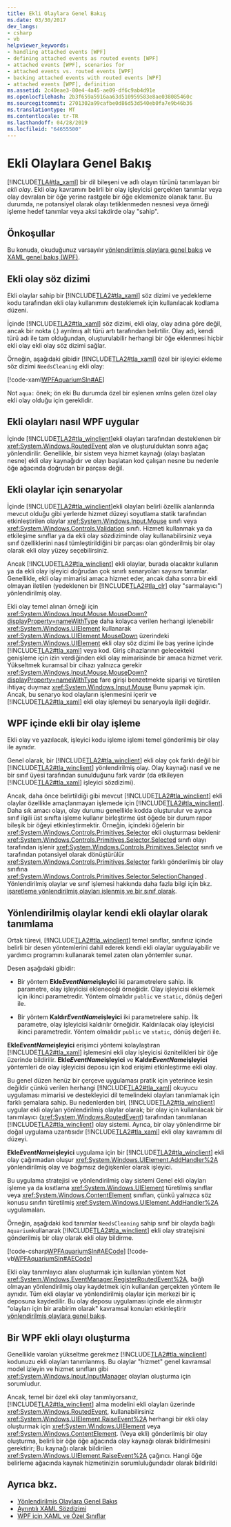 ```yaml
---
title: Ekli Olaylara Genel Bakış
ms.date: 03/30/2017
dev_langs:
- csharp
- vb
helpviewer_keywords:
- handling attached events [WPF]
- defining attached events as routed events [WPF]
- attached events [WPF], scenarios for
- attached events vs. routed events [WPF]
- backing attached events with routed events [WPF]
- attached events [WPF], definition
ms.assetid: 2c40eae3-80e4-4a45-ae09-df6c9ab4d91e
ms.openlocfilehash: 2b3f659a5916aa63d510959583e8ae038085460c
ms.sourcegitcommit: 2701302a99cafbe0d86d53d540eb0fa7e9b46b36
ms.translationtype: MT
ms.contentlocale: tr-TR
ms.lasthandoff: 04/28/2019
ms.locfileid: "64655500"
---
```

# <a name="attached-events-overview"></a>Ekli Olaylara Genel Bakış
[!INCLUDE[TLA#tla_xaml](../../../../includes/tlasharptla-xaml-md.md)] bir dil bileşeni ve adlı olayın türünü tanımlayan bir *ekli olay*. Ekli olay kavramını belirli bir olay işleyicisi gerçekten tanımlar veya olay devralan bir öğe yerine rastgele bir öğe eklemenize olanak tanır. Bu durumda, ne potansiyel olarak olayı tetiklenmeden nesnesi veya örneği işleme hedef tanımlar veya aksi takdirde olay "sahip".  

<a name="prerequisites"></a>   
## <a name="prerequisites"></a>Önkoşullar  
 Bu konuda, okuduğunuz varsayılır [yönlendirilmiş olaylara genel bakış](routed-events-overview.md) ve [XAML genel bakış (WPF)](xaml-overview-wpf.md).  
  
<a name="Syntax"></a>   
## <a name="attached-event-syntax"></a>Ekli olay söz dizimi  
 Ekli olaylar sahip bir [!INCLUDE[TLA2#tla_xaml](../../../../includes/tla2sharptla-xaml-md.md)] söz dizimi ve yedekleme kodu tarafından ekli olay kullanımını desteklemek için kullanılacak kodlama düzeni.  
  
 İçinde [!INCLUDE[TLA2#tla_xaml](../../../../includes/tla2sharptla-xaml-md.md)] söz dizimi, ekli olay, olay adına göre değil, ancak bir nokta (.) ayrılmış alt türü artı tarafından belirtilir. Olay adı, kendi türü adı ile tam olduğundan, oluşturulabilir herhangi bir öğe eklenmesi hiçbir ekli olay ekli olay söz dizimi sağlar.  
  
 Örneğin, aşağıdaki gibidir [!INCLUDE[TLA2#tla_xaml](../../../../includes/tla2sharptla-xaml-md.md)] özel bir işleyici ekleme söz dizimi `NeedsCleaning` ekli olay:  
  
 [!code-xaml[WPFAquariumSln#AE](~/samples/snippets/csharp/VS_Snippets_Wpf/WPFAquariumSln/CSharp/WPFAquarium/Window1.xaml#ae)]  
  
 Not `aqua:` önek; ön eki Bu durumda özel bir eşlenen xmlns gelen özel olay ekli olay olduğu için gereklidir.  
  
<a name="WPFImplements"></a>   
## <a name="how-wpf-implements-attached-events"></a>Ekli olayları nasıl WPF uygular  
 İçinde [!INCLUDE[TLA2#tla_winclient](../../../../includes/tla2sharptla-winclient-md.md)]ekli olayları tarafından desteklenen bir <xref:System.Windows.RoutedEvent> alan ve oluşturulduktan sonra ağaç yönlendirilir. Genellikle, bir sistem veya hizmet kaynağı (olayı başlatan nesne) ekli olay kaynağıdır ve olayı başlatan kod çalışan nesne bu nedenle öğe ağacında doğrudan bir parçası değil.  
  
<a name="Scenarios"></a>   
## <a name="scenarios-for-attached-events"></a>Ekli olaylar için senaryolar  
 İçinde [!INCLUDE[TLA2#tla_winclient](../../../../includes/tla2sharptla-winclient-md.md)]ekli olayları belirli özellik alanlarında mevcut olduğu gibi yerlerde hizmet düzeyi soyutlama statik tarafından etkinleştirilen olaylar <xref:System.Windows.Input.Mouse> sınıfı veya <xref:System.Windows.Controls.Validation> sınıfı. Hizmeti kullanmak ya da etkileşime sınıflar ya da ekli olay sözdiziminde olay kullanabilirsiniz veya sınıf özelliklerini nasıl tümleştirildiğini bir parçası olan gönderilmiş bir olay olarak ekli olay yüzey seçebilirsiniz.  
  
 Ancak [!INCLUDE[TLA2#tla_winclient](../../../../includes/tla2sharptla-winclient-md.md)] ekli olaylar, burada olacaktır kullanın ya da ekli olay işleyici doğrudan çok sınırlı senaryoları sayısını tanımlar. Genellikle, ekli olay mimarisi amaca hizmet eder, ancak daha sonra bir ekli olmayan iletilen (yedeklenen bir [!INCLUDE[TLA2#tla_clr](../../../../includes/tla2sharptla-clr-md.md)] olay "sarmalayıcı") yönlendirilmiş olay.  
  
 Ekli olay temel alınan örneği için <xref:System.Windows.Input.Mouse.MouseDown?displayProperty=nameWithType> daha kolayca verilen herhangi işlenebilir <xref:System.Windows.UIElement> kullanarak <xref:System.Windows.UIElement.MouseDown> üzerindeki <xref:System.Windows.UIElement> ekli olay söz dizimi ile baş yerine içinde [!INCLUDE[TLA2#tla_xaml](../../../../includes/tla2sharptla-xaml-md.md)] veya kod. Giriş cihazlarının gelecekteki genişleme için izin verdiğinden ekli olay mimarisinde bir amaca hizmet verir. Yükseltmek kuramsal bir cihazı yalnızca gerekir <xref:System.Windows.Input.Mouse.MouseDown?displayProperty=nameWithType> fare girişi benzetmekte siparişi ve türetilen ihtiyaç duymaz <xref:System.Windows.Input.Mouse> Bunu yapmak için. Ancak, bu senaryo kod olayların işlenmesini içerir ve [!INCLUDE[TLA2#tla_xaml](../../../../includes/tla2sharptla-xaml-md.md)] ekli olay işlemeyi bu senaryoyla ilgili değildir.  
  
<a name="Handling"></a>   
## <a name="handling-an-attached-event-in-wpf"></a>WPF içinde ekli bir olay işleme  
 Ekli olay ve yazılacak, işleyici kodu işleme işlemi temel gönderilmiş bir olay ile aynıdır.  
  
 Genel olarak, bir [!INCLUDE[TLA2#tla_winclient](../../../../includes/tla2sharptla-winclient-md.md)] ekli olay çok farklı değil bir [!INCLUDE[TLA2#tla_winclient](../../../../includes/tla2sharptla-winclient-md.md)] yönlendirilmiş olay. Olay kaynağı nasıl ve ne bir sınıf üyesi tarafından sunulduğunu fark vardır (da etkileyen [!INCLUDE[TLA2#tla_xaml](../../../../includes/tla2sharptla-xaml-md.md)] işleyici sözdizimi).  
  
 Ancak, daha önce belirtildiği gibi mevcut [!INCLUDE[TLA2#tla_winclient](../../../../includes/tla2sharptla-winclient-md.md)] ekli olaylar özellikle amaçlanmayan işlemede için [!INCLUDE[TLA2#tla_winclient](../../../../includes/tla2sharptla-winclient-md.md)]. Daha sık amacı olayı, olay durumu genellikle kodda oluşturulur ve ayrıca sınıf ilgili üst sınıfta işleme kullanır birleştirme üst öğede bir durum rapor bileşik bir öğeyi etkinleştirmektir. Örneğin, içindeki öğelerin bir <xref:System.Windows.Controls.Primitives.Selector> ekli oluşturması beklenir <xref:System.Windows.Controls.Primitives.Selector.Selected> sınıfı olayı tarafından işlenir <xref:System.Windows.Controls.Primitives.Selector> sınıfı ve tarafından potansiyel olarak dönüştürülür <xref:System.Windows.Controls.Primitives.Selector> farklı gönderilmiş bir olay sınıfına <xref:System.Windows.Controls.Primitives.Selector.SelectionChanged> . Yönlendirilmiş olaylar ve sınıf işlemesi hakkında daha fazla bilgi için bkz. [işaretleme yönlendirilmiş olayları işlenmiş ve bir sınıf olarak](marking-routed-events-as-handled-and-class-handling.md).  
  
<a name="Custom"></a>   
## <a name="defining-your-own-attached-events-as-routed-events"></a>Yönlendirilmiş olaylar kendi ekli olaylar olarak tanımlama  
 Ortak türevi, [!INCLUDE[TLA2#tla_winclient](../../../../includes/tla2sharptla-winclient-md.md)] temel sınıflar, sınıfınız içinde belirli bir desen yöntemlerini dahil ederek kendi ekli olaylar uygulayabilir ve yardımcı programını kullanarak temel zaten olan yöntemler sunar.  
  
 Desen aşağıdaki gibidir:  
  
- Bir yöntem **Ekle*EventName*işleyici** iki parametrelere sahip. İlk parametre, olay işleyicisi ekleneceği örneğidir. Olay işleyicisi eklemek için ikinci parametredir. Yöntem olmalıdır `public` ve `static`, dönüş değeri ile.  
  
- Bir yöntem **Kaldır*EventName*işleyici** iki parametrelere sahip. İlk parametre, olay işleyicisi kaldırılır örneğidir. Kaldırılacak olay işleyicisi ikinci parametredir. Yöntem olmalıdır `public` ve `static`, dönüş değeri ile.  
  
 **Ekle*EventName*işleyici** erişimci yöntemi kolaylaştıran [!INCLUDE[TLA2#tla_xaml](../../../../includes/tla2sharptla-xaml-md.md)] işlemesini ekli olay işleyicisi öznitelikleri bir öğe üzerinde bildirilir. **Ekle*EventName*işleyici** ve **Kaldır*EventName*işleyici** yöntemleri de olay işleyicisi deposu için kod erişimi etkinleştirme ekli olay.  
  
 Bu genel düzen henüz bir çerçeve uygulaması pratik için yeterince kesin değildir çünkü verilen herhangi [!INCLUDE[TLA2#tla_xaml](../../../../includes/tla2sharptla-xaml-md.md)] okuyucu uygulaması mimarisi ve destekleyici dil temelindeki olayları tanımlamak için farklı şemalara sahip. Bu nedenlerden biri, [!INCLUDE[TLA2#tla_winclient](../../../../includes/tla2sharptla-winclient-md.md)] uygular ekli olayları yönlendirilmiş olaylar olarak; bir olay için kullanılacak bir tanımlayıcı (<xref:System.Windows.RoutedEvent>) tarafından tanımlanan [!INCLUDE[TLA2#tla_winclient](../../../../includes/tla2sharptla-winclient-md.md)] olay sistemi. Ayrıca, bir olay yönlendirme bir doğal uygulama uzantısıdır [!INCLUDE[TLA2#tla_xaml](../../../../includes/tla2sharptla-xaml-md.md)] ekli olay kavramını dil düzeyi.  
  
 **Ekle*EventName*işleyici** uygulama için bir [!INCLUDE[TLA2#tla_winclient](../../../../includes/tla2sharptla-winclient-md.md)] ekli olay çağırmadan oluşur <xref:System.Windows.UIElement.AddHandler%2A> yönlendirilmiş olay ve bağımsız değişkenler olarak işleyici.  
  
 Bu uygulama stratejisi ve yönlendirilmiş olay sistemi Genel ekli olayları işleme ya da kısıtlama <xref:System.Windows.UIElement> türetilmiş sınıflar veya <xref:System.Windows.ContentElement> sınıfları, çünkü yalnızca söz konusu sınıfın türetilmiş <xref:System.Windows.UIElement.AddHandler%2A> uygulamaları.  
  
 Örneğin, aşağıdaki kod tanımlar `NeedsCleaning` sahip sınıf bir olayda bağlı `Aquarium`kullanarak [!INCLUDE[TLA2#tla_winclient](../../../../includes/tla2sharptla-winclient-md.md)] ekli olay stratejisini gönderilmiş bir olay olarak ekli olay bildirme.  
  
 [!code-csharp[WPFAquariumSln#AECode](~/samples/snippets/csharp/VS_Snippets_Wpf/WPFAquariumSln/CSharp/WPFAquariumObjects/Class1.cs#aecode)]
 [!code-vb[WPFAquariumSln#AECode](~/samples/snippets/visualbasic/VS_Snippets_Wpf/WPFAquariumSln/visualbasic/wpfaquariumobjects/class1.vb#aecode)]  
  
 Ekli olay tanımlayıcı alanı oluşturmak için kullanılan yöntem Not <xref:System.Windows.EventManager.RegisterRoutedEvent%2A>, bağlı olmayan yönlendirilmiş olay kaydetmek için kullanılan gerçekten yöntem ile aynıdır. Tüm ekli olaylar ve yönlendirilmiş olaylar için merkezi bir iç deposuna kaydedilir. Bu olay deposu uygulaması içinde ele alınmıştır "olayları için bir arabirim olarak" kavramsal konuları etkinleştirir [yönlendirilmiş olaylara genel bakış](routed-events-overview.md).  
  
<a name="Raising"></a>   
## <a name="raising-a-wpf-attached-event"></a>Bir WPF ekli olayı oluşturma  
 Genellikle varolan yükseltme gerekmez [!INCLUDE[TLA2#tla_winclient](../../../../includes/tla2sharptla-winclient-md.md)] kodunuzu ekli olayları tanımlanmış. Bu olaylar "hizmet" genel kavramsal model izleyin ve hizmet sınıfları gibi <xref:System.Windows.Input.InputManager> olayları oluşturma için sorumludur.  
  
 Ancak, temel bir özel ekli olay tanımlıyorsanız, [!INCLUDE[TLA2#tla_winclient](../../../../includes/tla2sharptla-winclient-md.md)] alma modelini ekli olayları üzerinde <xref:System.Windows.RoutedEvent>, kullanabilirsiniz <xref:System.Windows.UIElement.RaiseEvent%2A> herhangi bir ekli olay oluşturmak için <xref:System.Windows.UIElement> veya <xref:System.Windows.ContentElement>. (Veya ekli) gönderilmiş bir olay oluşturma, belirli bir öğe öğe ağacında olay kaynağı olarak bildirilmesini gerektirir; Bu kaynağı olarak bildirilen <xref:System.Windows.UIElement.RaiseEvent%2A> çağırıcı. Hangi öğe belirleme ağacında kaynak hizmetinizin sorumluluğundadır olarak bildirildi  
  
## <a name="see-also"></a>Ayrıca bkz.

- [Yönlendirilmiş Olaylara Genel Bakış](routed-events-overview.md)
- [Ayrıntılı XAML Sözdizimi](xaml-syntax-in-detail.md)
- [WPF için XAML ve Özel Sınıflar](xaml-and-custom-classes-for-wpf.md)
